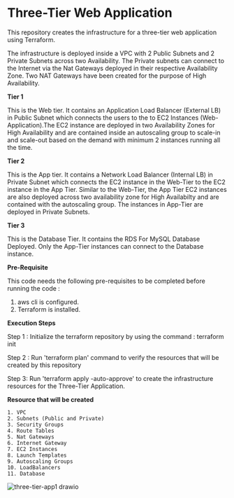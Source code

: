# Three-Tier Web Application

This repository creates the infrastructure for a three-tier web application using Terraform.

The infrastructure is deployed inside a VPC with 2 Public Subnets and 2 Private Subnets across two Availability. The Private subnets can connect to the Internet via the Nat Gateways deployed in their respective Availability Zone. Two NAT Gateways have been created for the purpose of High Availability.

**Tier 1**

This is the Web tier. It contains an Application Load Balancer (External LB) in Public Subnet which connects the users to the to EC2 Instances (Web-Application).The EC2 instance are deployed in two Availability Zones for High Availability and are contained inside an autoscaling group to scale-in and scale-out based on the demand with minimum 2 instances running all the time.

**Tier 2**

This is the App tier. It contains a Network Load Balancer (Internal LB) in Private Subnet which connects the EC2 instance in the Web-Tier to the EC2 instance in the App Tier. Similar to the Web-Tier, the App Tier EC2 instances are also deployed across two availability zone for High Availabilty and are contained with the autoscaling group.  The instances in App-Tier are deployed in Private Subnets.

**Tier 3**

This is the Database Tier. It contains the RDS For MySQL Database Deployed. Only the App-Tier instances can connect to the Database instance.

**Pre-Requisite**

This code needs the following pre-requisites to be completed before running the code :
  1. aws cli is configured.
  2. Terraform is installed.

**Execution Steps**

Step 1 :  Initialize the terraform repository by using the command :
    terraform init
    
Step 2 : Run 'terraform plan' command to verify the resources that will be created by this repository

Step 3:  Run 'terraform apply -auto-approve' to create the infrastructure resources for the Three-Tier Application.

**Resource that will be created**

    1. VPC
    2. Subnets (Public and Private)
    3. Security Groups
    4. Route Tables
    5. Nat Gateways
    6. Internet Gateway
    7. EC2 Instances
    8. Launch Templates
    9. Autoscaling Groups
    10. LoadBalancers
    11. Database

![three-tier-app1 drawio](https://user-images.githubusercontent.com/106310000/171252963-61d45550-b6c0-487c-accc-2900082a48db.png)

